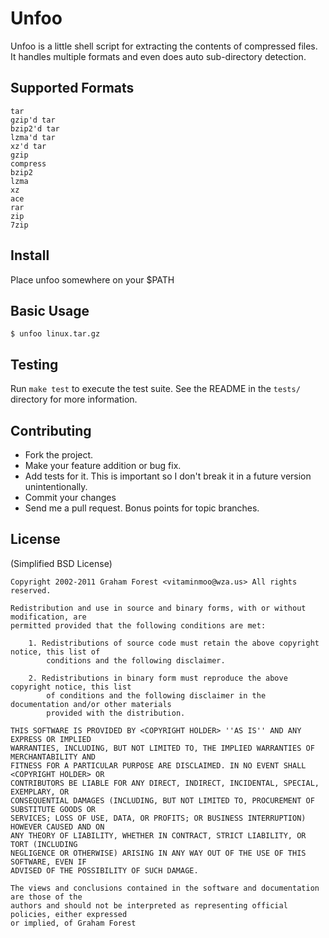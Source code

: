 # Unfoo

Unfoo is a little shell script for extracting the contents of compressed files.
It handles multiple formats and even does auto sub-directory detection.

## Supported Formats

    tar
    gzip'd tar
    bzip2'd tar
    lzma'd tar
    xz'd tar
    gzip
    compress
    bzip2
    lzma
    xz
    ace
    rar
    zip
    7zip

## Install

Place unfoo somewhere on your $PATH

## Basic Usage

    $ unfoo linux.tar.gz

## Testing

Run `make test` to execute the test suite. See the README in the `tests/` directory
for more information.

## Contributing

* Fork the project.
* Make your feature addition or bug fix.
* Add tests for it. This is important so I don't break it in a future version unintentionally.
* Commit your changes
* Send me a pull request. Bonus points for topic branches.

## License

(Simplified BSD License)

    Copyright 2002-2011 Graham Forest <vitaminmoo@wza.us> All rights reserved.

    Redistribution and use in source and binary forms, with or without modification, are
    permitted provided that the following conditions are met:

        1. Redistributions of source code must retain the above copyright notice, this list of
            conditions and the following disclaimer.

        2. Redistributions in binary form must reproduce the above copyright notice, this list
            of conditions and the following disclaimer in the documentation and/or other materials
            provided with the distribution.

    THIS SOFTWARE IS PROVIDED BY <COPYRIGHT HOLDER> ''AS IS'' AND ANY EXPRESS OR IMPLIED
    WARRANTIES, INCLUDING, BUT NOT LIMITED TO, THE IMPLIED WARRANTIES OF MERCHANTABILITY AND
    FITNESS FOR A PARTICULAR PURPOSE ARE DISCLAIMED. IN NO EVENT SHALL <COPYRIGHT HOLDER> OR
    CONTRIBUTORS BE LIABLE FOR ANY DIRECT, INDIRECT, INCIDENTAL, SPECIAL, EXEMPLARY, OR
    CONSEQUENTIAL DAMAGES (INCLUDING, BUT NOT LIMITED TO, PROCUREMENT OF SUBSTITUTE GOODS OR
    SERVICES; LOSS OF USE, DATA, OR PROFITS; OR BUSINESS INTERRUPTION) HOWEVER CAUSED AND ON
    ANY THEORY OF LIABILITY, WHETHER IN CONTRACT, STRICT LIABILITY, OR TORT (INCLUDING
    NEGLIGENCE OR OTHERWISE) ARISING IN ANY WAY OUT OF THE USE OF THIS SOFTWARE, EVEN IF
    ADVISED OF THE POSSIBILITY OF SUCH DAMAGE.

    The views and conclusions contained in the software and documentation are those of the
    authors and should not be interpreted as representing official policies, either expressed
    or implied, of Graham Forest
